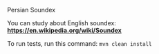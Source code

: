 Persian Soundex

You can study about English soundex:
        **https://en.wikipedia.org/wiki/Soundex**

To run tests, run this command:
    `mvn clean install`